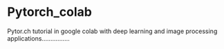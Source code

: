 # Pytorch_colab
Pytor.ch tutorial in google colab with deep learning and image processing applications................

